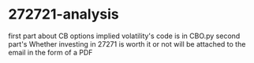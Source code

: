 # 272721-analysis
first part about CB options implied volatility's code is in CBO.py
second part's Whether investing in 27271 is worth it or not will be attached to the email in the form of a PDF
